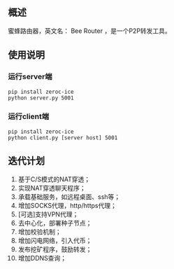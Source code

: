 ﻿
## 概述

蜜蜂路由器，英文名： Bee Router ，是一个P2P转发工具。


## 使用说明

### 运行server端
```
pip install zeroc-ice
python server.py 5001
```
### 运行client端
```
pip install zeroc-ice
python client.py [server host] 5001
```


## 迭代计划


1.  基于C/S模式的NAT穿透；
2.  实现NAT穿透聊天程序；
10.  承载基础服务，如远程桌面、ssh等；
3.  增加SOCKS代理，http/https代理；
4.  [可选]支持VPN代理；
5.  去中心化，部署种子节点；
6. 增加校验机制；
7. 增加闪电网络，引入代币；
8. 发布挖矿程序，鼓励转发；
9. 增加DDNS查询；

